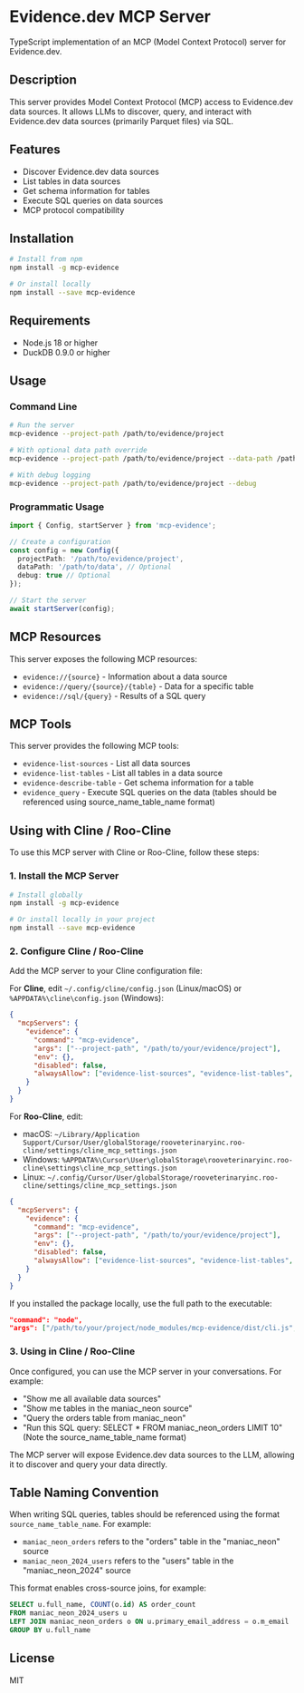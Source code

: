 # Evidence.dev MCP Server

TypeScript implementation of an MCP (Model Context Protocol) server for Evidence.dev.

## Description

This server provides Model Context Protocol (MCP) access to Evidence.dev data sources. It allows LLMs to discover, query, and interact with Evidence.dev data sources (primarily Parquet files) via SQL.

## Features

- Discover Evidence.dev data sources
- List tables in data sources
- Get schema information for tables
- Execute SQL queries on data sources
- MCP protocol compatibility

## Installation

```bash
# Install from npm
npm install -g mcp-evidence

# Or install locally
npm install --save mcp-evidence
```

## Requirements

- Node.js 18 or higher
- DuckDB 0.9.0 or higher

## Usage

### Command Line

```bash
# Run the server
mcp-evidence --project-path /path/to/evidence/project

# With optional data path override
mcp-evidence --project-path /path/to/evidence/project --data-path /path/to/data

# With debug logging
mcp-evidence --project-path /path/to/evidence/project --debug
```

### Programmatic Usage

```typescript
import { Config, startServer } from 'mcp-evidence';

// Create a configuration
const config = new Config({
  projectPath: '/path/to/evidence/project',
  dataPath: '/path/to/data', // Optional
  debug: true // Optional
});

// Start the server
await startServer(config);
```

## MCP Resources

This server exposes the following MCP resources:

- `evidence://{source}` - Information about a data source
- `evidence://query/{source}/{table}` - Data for a specific table
- `evidence://sql/{query}` - Results of a SQL query

## MCP Tools

This server provides the following MCP tools:

- `evidence-list-sources` - List all data sources
- `evidence-list-tables` - List all tables in a data source
- `evidence-describe-table` - Get schema information for a table
- `evidence_query` - Execute SQL queries on the data (tables should be referenced using source_name_table_name format)

## Using with Cline / Roo-Cline

To use this MCP server with Cline or Roo-Cline, follow these steps:

### 1. Install the MCP Server

```bash
# Install globally
npm install -g mcp-evidence

# Or install locally in your project
npm install --save mcp-evidence
```

### 2. Configure Cline / Roo-Cline

Add the MCP server to your Cline configuration file:

For **Cline**, edit `~/.config/cline/config.json` (Linux/macOS) or `%APPDATA%\cline\config.json` (Windows):

```json
{
  "mcpServers": {
    "evidence": {
      "command": "mcp-evidence",
      "args": ["--project-path", "/path/to/your/evidence/project"],
      "env": {},
      "disabled": false,
      "alwaysAllow": ["evidence-list-sources", "evidence-list-tables", "evidence_query"]
    }
  }
}
```

For **Roo-Cline**, edit:
- macOS: `~/Library/Application Support/Cursor/User/globalStorage/rooveterinaryinc.roo-cline/settings/cline_mcp_settings.json`
- Windows: `%APPDATA%\Cursor\User\globalStorage\rooveterinaryinc.roo-cline\settings\cline_mcp_settings.json`
- Linux: `~/.config/Cursor/User/globalStorage/rooveterinaryinc.roo-cline/settings/cline_mcp_settings.json`

```json
{
  "mcpServers": {
    "evidence": {
      "command": "mcp-evidence",
      "args": ["--project-path", "/path/to/your/evidence/project"],
      "env": {},
      "disabled": false,
      "alwaysAllow": ["evidence-list-sources", "evidence-list-tables", "evidence_query"]
    }
  }
}
```

If you installed the package locally, use the full path to the executable:

```json
"command": "node",
"args": ["/path/to/your/project/node_modules/mcp-evidence/dist/cli.js", "--project-path", "/path/to/your/evidence/project"]
```

### 3. Using in Cline / Roo-Cline

Once configured, you can use the MCP server in your conversations. For example:

- "Show me all available data sources"
- "Show me tables in the maniac_neon source"
- "Query the orders table from maniac_neon"
- "Run this SQL query: SELECT * FROM maniac_neon_orders LIMIT 10" (Note the source_name_table_name format)

The MCP server will expose Evidence.dev data sources to the LLM, allowing it to discover and query your data directly.

## Table Naming Convention

When writing SQL queries, tables should be referenced using the format `source_name_table_name`. For example:

- `maniac_neon_orders` refers to the "orders" table in the "maniac_neon" source
- `maniac_neon_2024_users` refers to the "users" table in the "maniac_neon_2024" source

This format enables cross-source joins, for example:

```sql
SELECT u.full_name, COUNT(o.id) AS order_count 
FROM maniac_neon_2024_users u 
LEFT JOIN maniac_neon_orders o ON u.primary_email_address = o.m_email
GROUP BY u.full_name
```

## License

MIT